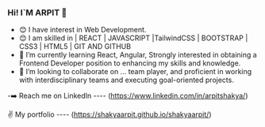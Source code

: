 ### Hi! I`M ARPIT  👋
- 😊 I have interest in Web Development.
- 😊 I am skilled in | REACT | JAVASCRIPT |TailwindCSS | BOOTSTRAP | CSS3 | HTML5 | GIT AND GITHUB
- 🌱 I’m currently learning React, Angular, Strongly interested in obtaining a Frontend Developer position to enhancing my skills and knowledge. 
- 👯 I’m looking to collaborate on ... team player, and proficient in working with interdisciplinary teams and executing goal-oriented projects. 


-➡️ Reach me on LinkedIn ---- (https://www.linkedin.com/in/arpitshakya/)

✌️ My portfolio ---- (https://shakyaarpit.github.io/shakyaarpit/)




